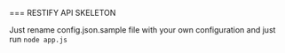 === RESTIFY API SKELETON

Just rename config.json.sample file with your own configuration and just run `node app.js`